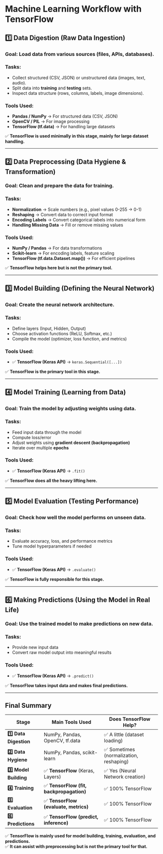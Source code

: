 # Machine Learning Workflow with TensorFlow

## **1️⃣ Data Digestion (Raw Data Ingestion)**
### **Goal:** Load data from various sources (files, APIs, databases).
### **Tasks:**
- Collect structured (CSV, JSON) or unstructured data (images, text, audio).
- Split data into **training** and **testing** sets.
- Inspect data structure (rows, columns, labels, image dimensions).

### **Tools Used:**
- **Pandas / NumPy** → For structured data (CSV, JSON)
- **OpenCV / PIL** → For image processing
- **TensorFlow (tf.data)** → For handling large datasets

✅ **TensorFlow is used minimally in this stage, mainly for large dataset handling.**

---

## **2️⃣ Data Preprocessing (Data Hygiene & Transformation)**
### **Goal:** Clean and prepare the data for training.
### **Tasks:**
- **Normalization** → Scale numbers (e.g., pixel values 0-255 → 0-1)
- **Reshaping** → Convert data to correct input format
- **Encoding Labels** → Convert categorical labels into numerical form
- **Handling Missing Data** → Fill or remove missing values

### **Tools Used:**
- **NumPy / Pandas** → For data transformations
- **Scikit-learn** → For encoding labels, feature scaling
- **TensorFlow (tf.data.Dataset.map())** → For efficient pipelines

✅ **TensorFlow helps here but is not the primary tool.**

---

## **3️⃣ Model Building (Defining the Neural Network)**
### **Goal:** Create the neural network architecture.
### **Tasks:**
- Define layers (Input, Hidden, Output)
- Choose activation functions (ReLU, Softmax, etc.)
- Compile the model (optimizer, loss function, and metrics)

### **Tools Used:**
- ✅ **TensorFlow (Keras API)** → `keras.Sequential([...])`

✅ **TensorFlow is the primary tool in this stage.**

---

## **4️⃣ Model Training (Learning from Data)**
### **Goal:** Train the model by adjusting weights using data.
### **Tasks:**
- Feed input data through the model
- Compute loss/error
- Adjust weights using **gradient descent (backpropagation)**
- Iterate over multiple **epochs**

### **Tools Used:**
- ✅ **TensorFlow (Keras API)** → `.fit()`

✅ **TensorFlow does all the heavy lifting here.**

---

## **5️⃣ Model Evaluation (Testing Performance)**
### **Goal:** Check how well the model performs on unseen data.
### **Tasks:**
- Evaluate accuracy, loss, and performance metrics
- Tune model hyperparameters if needed

### **Tools Used:**
- ✅ **TensorFlow (Keras API)** → `.evaluate()`

✅ **TensorFlow is fully responsible for this stage.**

---

## **6️⃣ Making Predictions (Using the Model in Real Life)**
### **Goal:** Use the trained model to make predictions on new data.
### **Tasks:**
- Provide new input data
- Convert raw model output into meaningful results

### **Tools Used:**
- ✅ **TensorFlow (Keras API)** → `.predict()`

✅ **TensorFlow takes input data and makes final predictions.**

---

## **Final Summary**
| **Stage**               | **Main Tools Used**              | **Does TensorFlow Help?** |
|----------------------|---------------------------------|--------------------------|
| **1️⃣ Data Digestion** | NumPy, Pandas, OpenCV, tf.data  | ✅ A little (dataset loading) |
| **2️⃣ Data Hygiene**   | NumPy, Pandas, scikit-learn     | ✅ Sometimes (normalization, reshaping) |
| **3️⃣ Model Building** | ✅ **TensorFlow** (Keras, Layers)  | ✅ Yes (Neural Network creation) |
| **4️⃣ Training**       | ✅ **TensorFlow (fit, backpropagation)** | ✅ 100% TensorFlow |
| **5️⃣ Evaluation**     | ✅ **TensorFlow (evaluate, metrics)** | ✅ 100% TensorFlow |
| **6️⃣ Predictions**    | ✅ **TensorFlow (predict, inference)** | ✅ 100% TensorFlow |

✅ **TensorFlow is mainly used for model building, training, evaluation, and predictions.**  
✅ **It can assist with preprocessing but is not the primary tool for that.**


